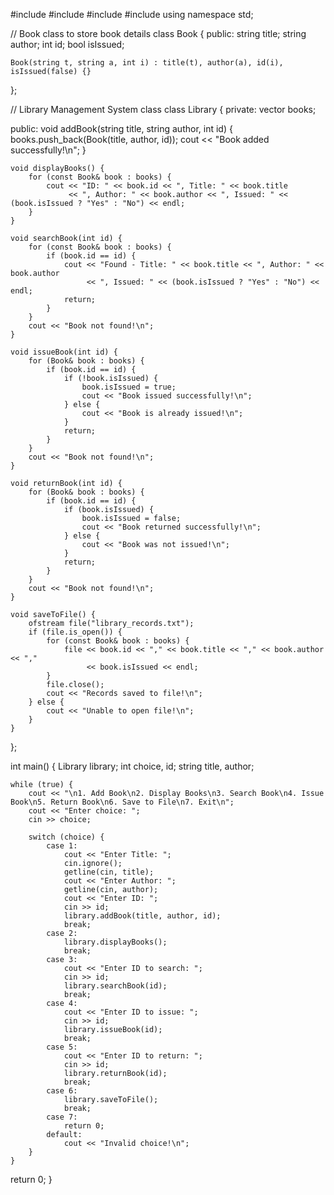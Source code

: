 #include <iostream>
#include <fstream>
#include <vector>
#include <string>
using namespace std;

// Book class to store book details
class Book {
public:
    string title;
    string author;
    int id;
    bool isIssued;

    Book(string t, string a, int i) : title(t), author(a), id(i), isIssued(false) {}
};

// Library Management System class
class Library {
private:
    vector<Book> books;

public:
    void addBook(string title, string author, int id) {
        books.push_back(Book(title, author, id));
        cout << "Book added successfully!\n";
    }

    void displayBooks() {
        for (const Book& book : books) {
            cout << "ID: " << book.id << ", Title: " << book.title 
                 << ", Author: " << book.author << ", Issued: " << (book.isIssued ? "Yes" : "No") << endl;
        }
    }

    void searchBook(int id) {
        for (const Book& book : books) {
            if (book.id == id) {
                cout << "Found - Title: " << book.title << ", Author: " << book.author 
                     << ", Issued: " << (book.isIssued ? "Yes" : "No") << endl;
                return;
            }
        }
        cout << "Book not found!\n";
    }

    void issueBook(int id) {
        for (Book& book : books) {
            if (book.id == id) {
                if (!book.isIssued) {
                    book.isIssued = true;
                    cout << "Book issued successfully!\n";
                } else {
                    cout << "Book is already issued!\n";
                }
                return;
            }
        }
        cout << "Book not found!\n";
    }

    void returnBook(int id) {
        for (Book& book : books) {
            if (book.id == id) {
                if (book.isIssued) {
                    book.isIssued = false;
                    cout << "Book returned successfully!\n";
                } else {
                    cout << "Book was not issued!\n";
                }
                return;
            }
        }
        cout << "Book not found!\n";
    }

    void saveToFile() {
        ofstream file("library_records.txt");
        if (file.is_open()) {
            for (const Book& book : books) {
                file << book.id << "," << book.title << "," << book.author << "," 
                     << book.isIssued << endl;
            }
            file.close();
            cout << "Records saved to file!\n";
        } else {
            cout << "Unable to open file!\n";
        }
    }
};

int main() {
    Library library;
    int choice, id;
    string title, author;

    while (true) {
        cout << "\n1. Add Book\n2. Display Books\n3. Search Book\n4. Issue Book\n5. Return Book\n6. Save to File\n7. Exit\n";
        cout << "Enter choice: ";
        cin >> choice;

        switch (choice) {
            case 1:
                cout << "Enter Title: ";
                cin.ignore();
                getline(cin, title);
                cout << "Enter Author: ";
                getline(cin, author);
                cout << "Enter ID: ";
                cin >> id;
                library.addBook(title, author, id);
                break;
            case 2:
                library.displayBooks();
                break;
            case 3:
                cout << "Enter ID to search: ";
                cin >> id;
                library.searchBook(id);
                break;
            case 4:
                cout << "Enter ID to issue: ";
                cin >> id;
                library.issueBook(id);
                break;
            case 5:
                cout << "Enter ID to return: ";
                cin >> id;
                library.returnBook(id);
                break;
            case 6:
                library.saveToFile();
                break;
            case 7:
                return 0;
            default:
                cout << "Invalid choice!\n";
        }
    }

return 0;
}
